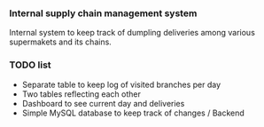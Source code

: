 ﻿### Internal supply chain management system

Internal system to keep track of dumpling deliveries among various supermakets and its chains.

### TODO list

- Separate table to keep log of visited branches per day
- Two tables reflecting each other
- Dashboard to see current day and deliveries
- Simple MySQL database to keep track of changes / Backend
